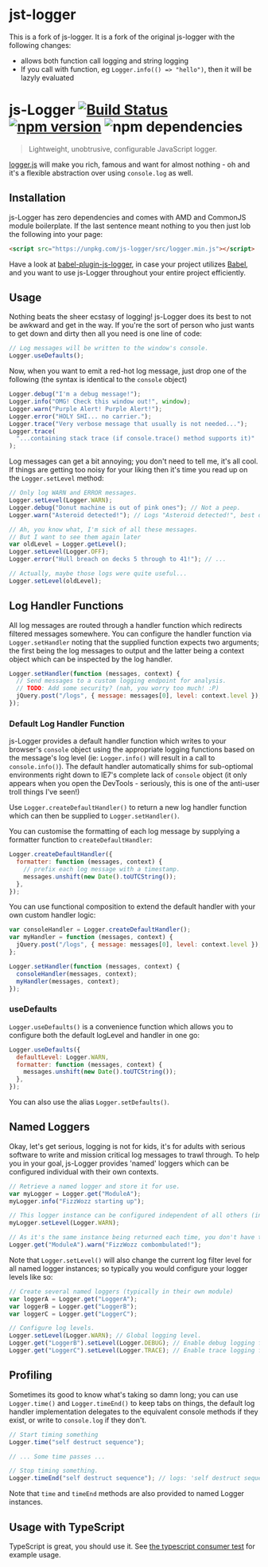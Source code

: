 # jst-logger

This is a fork of js-logger. It is a fork of the original js-logger with the following changes:

- allows both function call logging and string logging
- If you call with function, eg `Logger.info(() => "hello")`, then it will be lazyly evaluated


# js-Logger [![Build Status](https://travis-ci.org/jonnyreeves/js-logger.svg?branch=master)](https://travis-ci.org/jonnyreeves/js-logger) [![npm version](https://badge.fury.io/js/js-logger.svg)](http://badge.fury.io/js/js-logger) ![npm dependencies](https://david-dm.org/jonnyreeves/js-logger.png)

> Lightweight, unobtrusive, configurable JavaScript logger.

[logger.js](https://github.com/jonnyreeves/js-logger/blob/master/src/logger.js) will make you rich, famous and want for almost nothing - oh and it's a flexible abstraction over using `console.log` as well.

## Installation

js-Logger has zero dependencies and comes with AMD and CommonJS module boilerplate. If the last sentence meant nothing to you then just lob the following into your page:

```html
<script src="https://unpkg.com/js-logger/src/logger.min.js"></script>
```

Have a look at [babel-plugin-js-logger](https://github.com/core-process/babel-plugin-js-logger), in case your project utilizes [Babel](https://babeljs.io/), and you want to use js-Logger throughout your entire project efficiently.

## Usage

Nothing beats the sheer ecstasy of logging! js-Logger does its best to not be awkward and get in the way. If you're the sort of person who just wants to get down and dirty then all you need is one line of code:

```js
// Log messages will be written to the window's console.
Logger.useDefaults();
```

Now, when you want to emit a red-hot log message, just drop one of the following (the syntax is identical to the `console` object)

```js
Logger.debug("I'm a debug message!");
Logger.info("OMG! Check this window out!", window);
Logger.warn("Purple Alert! Purple Alert!");
Logger.error("HOLY SHI... no carrier.");
Logger.trace("Very verbose message that usually is not needed...");
Logger.trace(
  "...containing stack trace (if console.trace() method supports it)"
);
```

Log messages can get a bit annoying; you don't need to tell me, it's all cool. If things are getting too noisy for your liking then it's time you read up on the `Logger.setLevel` method:

```js
// Only log WARN and ERROR messages.
Logger.setLevel(Logger.WARN);
Logger.debug("Donut machine is out of pink ones"); // Not a peep.
Logger.warn("Asteroid detected!"); // Logs "Asteroid detected!", best do something about that!

// Ah, you know what, I'm sick of all these messages.
// But I want to see them again later
var oldLevel = Logger.getLevel();
Logger.setLevel(Logger.OFF);
Logger.error("Hull breach on decks 5 through to 41!"); // ...

// Actually, maybe those logs were quite useful...
Logger.setLevel(oldLevel);
```

## Log Handler Functions

All log messages are routed through a handler function which redirects filtered messages somewhere. You can configure the handler function via `Logger.setHandler` noting that the supplied function expects two arguments; the first being the log messages to output and the latter being a context object which can be inspected by the log handler.

```js
Logger.setHandler(function (messages, context) {
  // Send messages to a custom logging endpoint for analysis.
  // TODO: Add some security? (nah, you worry too much! :P)
  jQuery.post("/logs", { message: messages[0], level: context.level });
});
```

### Default Log Handler Function

js-Logger provides a default handler function which writes to your browser's `console` object using the appropriate logging functions based on the message's log level (ie: `Logger.info()` will result in a call to `console.info()`). The default handler automatically shims for sub-optiomal environments right down to IE7's complete lack of `console` object (it only appears when you open the DevTools - seriously, this is one of the anti-user troll things I've seen!)

Use `Logger.createDefaultHandler()` to return a new log handler function which can then be supplied to `Logger.setHandler()`.

You can customise the formatting of each log message by supplying a formatter function to `createDefaultHandler`:

```js
Logger.createDefaultHandler({
  formatter: function (messages, context) {
    // prefix each log message with a timestamp.
    messages.unshift(new Date().toUTCString());
  },
});
```

You can use functional composition to extend the default handler with your own custom handler logic:

```js
var consoleHandler = Logger.createDefaultHandler();
var myHandler = function (messages, context) {
  jQuery.post("/logs", { message: messages[0], level: context.level });
};

Logger.setHandler(function (messages, context) {
  consoleHandler(messages, context);
  myHandler(messages, context);
});
```

### useDefaults

`Logger.useDefaults()` is a convenience function which allows you to configure both the default logLevel and handler in one go:

```js
Logger.useDefaults({
  defaultLevel: Logger.WARN,
  formatter: function (messages, context) {
    messages.unshift(new Date().toUTCString());
  },
});
```

You can also use the alias `Logger.setDefaults()`.

## Named Loggers

Okay, let's get serious, logging is not for kids, it's for adults with serious software to write and mission critical log messages to trawl through. To help you in your goal, js-Logger provides 'named' loggers which can be configured individual with their own contexts.

```js
// Retrieve a named logger and store it for use.
var myLogger = Logger.get("ModuleA");
myLogger.info("FizzWozz starting up");

// This logger instance can be configured independent of all others (including the global one).
myLogger.setLevel(Logger.WARN);

// As it's the same instance being returned each time, you don't have to store a reference:
Logger.get("ModuleA").warn("FizzWozz combombulated!");
```

Note that `Logger.setLevel()` will also change the current log filter level for all named logger instances; so typically you would configure your logger levels like so:

```js
// Create several named loggers (typically in their own module)
var loggerA = Logger.get("LoggerA");
var loggerB = Logger.get("LoggerB");
var loggerC = Logger.get("LoggerC");

// Configure log levels.
Logger.setLevel(Logger.WARN); // Global logging level.
Logger.get("LoggerB").setLevel(Logger.DEBUG); // Enable debug logging for LoggerB
Logger.get("LoggerC").setLevel(Logger.TRACE); // Enable trace logging for LoggerC
```

## Profiling

Sometimes its good to know what's taking so damn long; you can use `Logger.time()` and `Logger.timeEnd()` to keep tabs on things, the default log handler implementation delegates to the equivalent console methods if they exist, or write to `console.log` if they don't.

```js
// Start timing something
Logger.time("self destruct sequence");

// ... Some time passes ...

// Stop timing something.
Logger.timeEnd("self destruct sequence"); // logs: 'self destruct sequence: 1022ms'.
```

Note that `time` and `timeEnd` methods are also provided to named Logger instances.

## Usage with TypeScript

TypeScript is great, you should use it. See [the typescript consumer test](./test-src/typescript-consumer/index.ts) for example usage.
